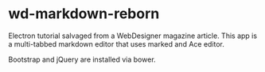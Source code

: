 # wd-markdown-reborn
Electron tutorial salvaged from a WebDesigner magazine article. This app is a multi-tabbed markdown editor that uses marked and Ace editor.

Bootstrap and jQuery are installed via bower.
